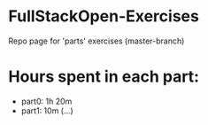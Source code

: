 # FullStackOpen-Exercises
Repo page for 'parts' exercises (master-branch)

# Hours spent in each part:
* part0: 1h 20m
* part1: 10m (...)
